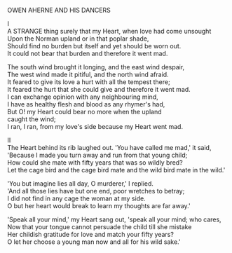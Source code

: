 OWEN AHERNE AND HIS DANCERS  
  
I  
A STRANGE thing surely that my Heart, when love had come unsought  
Upon the Norman upland or in that poplar shade,  
Should find no burden but itself and yet should be worn out.  
It could not bear that burden and therefore it went mad.  
  
The south wind brought it longing, and the east wind despair,  
The west wind made it pitiful, and the north wind afraid.  
It feared to give its love a hurt with all the tempest there;  
It feared the hurt that she could give and therefore it went mad.  
I can exchange opinion with any neighbouring mind,  
I have as healthy flesh and blood as any rhymer's had,  
But O! my Heart could bear no more when the upland  
caught the wind;  
I ran, I ran, from my love's side because my Heart went mad.  
  
II  
The Heart behind its rib laughed out.  'You have called me mad,' it said,  
'Because I made you turn away and run from that young child;  
How could she mate with fifty years that was so wildly bred?  
Let the cage bird and the cage bird mate and the wild bird mate in the wild.'  
  
'You but imagine lies all day, O murderer,' I replied.  
'And all those lies have but one end, poor wretches to betray;  
I did not find in any cage the woman at my side.  
O but her heart would break to learn my thoughts are far away.'  
  
'Speak all your mind,' my Heart sang out, 'speak all your mind; who cares,  
Now that your tongue cannot persuade the child till she mistake  
Her childish gratitude for love and match your fifty years?  
O let her choose a young man now and all for his wild sake.'  
